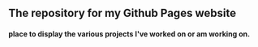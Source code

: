 ## The repository for my Github Pages website

#### place to display the various projects I've worked on or am working on.
